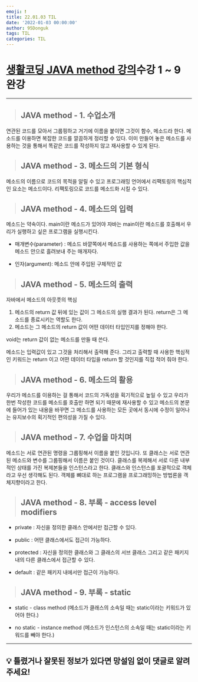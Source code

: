 ```yaml
---
emoji: ❗
title: 22.01.03 TIL
date: '2022-01-03 00:00:00'
author: 95Donguk
tags: TIL
categories: TIL
---
```


# [생활코딩 JAVA method 강의](https://www.youtube.com/c/%EC%83%9D%ED%99%9C%EC%BD%94%EB%94%A91/playlists)수강 1 ~ 9 완강
***
> ## JAVA method - 1. 수업소개

연관된 코드를 모아서 그룹핑하고 거기에 이름을 붙이면 그것이 함수, 메소드라 한다. 메소드를 이용하면 복잡한 코드를 깔끔하게 정리할 수 있다. 이미 만들어 놓은 메소드를 사용하는 것을 통해서 똑같은 코드를 작성하지 않고 재사용할 수 있게 된다.

> ## JAVA method - 3. 메소드의 기본 형식

메소드의 이름으로 코드의 목적을 알릴 수 있고 프로그래밍 언어에서 리팩토링의 핵심적인 요소는 메소드이다. 리팩토링으로 코드를 메소드화 시킬 수 있다.

> ## JAVA method - 4. 메소드의 입력

메소드는 약속이다. main이란 메소드가 있어야 자바는 main이란 메소드를 호출해서 우리가 실행하고 싶은 프로그램을 실행시킨다.

* 매개변수(parameter) : 메소드 바깥쪽에서 메소드를 사용하는 쪽에서 주입한 값을 메소드 안으로 흘려보내 주는 매개자다.

* 인자(argument): 메소드 안에 주입된 구체적인 값

> ## JAVA method - 5. 메소드의 출력

자바에서 메소드의 아웃풋의 핵심
1. 메소드의 return 값 뒤에 있는 값이 그 메소드의 실행 결과가 된다. return은 그 메소드를 종료시키는 역할도 한다.
2. 메소드는 그 메소드의 return 값이 어떤 데이터 타입인지를 정해야 한다.

void는 return 값이 없는 메소드를 만들 때 쓴다.

메소드는 입력값이 있고 그것을 처리해서 출력해 준다. 그리고 출력할 때 사용한 핵심적인 키워드는 return 이고 어떤 데이터 타입을 return 할 것인지를 직접 적어 줘야 한다.

> ## JAVA method - 6. 메소드의 활용

우리가 메소드를 이용하는 걸 통해서 코드의 가독성을 획기적으로 높일 수 있고 우리가 한번 작성한 코드를 메소드를 호출만 하면 되기 때문에 재사용할 수 있고 메소드의 본문에 들어가 있는 내용을 바꾸면 그 메소드를 사용하는 모든 곳에서 동시에 수정이 일어나는 유지보수의 획기적인 편의성을 가질 수 있다.

> ## JAVA method - 7. 수업을 마치며

메소드는 서로 연관된 명령을 그룹핑해서 이름을 붙인 것입니다. 또 클래스는 서로 연관된 메소드와 변수를 그룹핑해서 이름은 붙인 것이다.
클래스를 복제해서 서로 다른 내부적인 상태를 가진 복제본들을 인스턴스라고 한다.
클래스와 인스턴스를 포괄적으로 객체라고 우선 생각해도 된다. 객체를 뼈대로 하는 프로그램을 프로그래밍하는 방법론을 객체지향이라고 한다.

> ## JAVA method - 8. 부록 - access level modifiers

* private : 자신을 정의한 클래스 안에서만 접근할 수 있다.

* public : 어떤 클래스에서도 접근이 가능하다.

* protected : 자신을 정의한 클래스와 그 클래스의 서브 클래스 그리고 같은 패키지 내의 다른 클래스에서 접근할 수 있다.

* default : 같은 패키지 내에서만 접근이 가능하다.

> ## JAVA method - 9. 부록 - static

* static - class method (메소드가 클래스의 소속일 때는 static이라는 키워드가 있어야 한다.)

* no static - instance method (메소드가 인스턴스의 소속일 때는 static이라는 키워드를 빼야 한다.)

***
## 💡 틀렸거나 잘못된 정보가 있다면 망설임 없이 댓글로 알려주세요!

